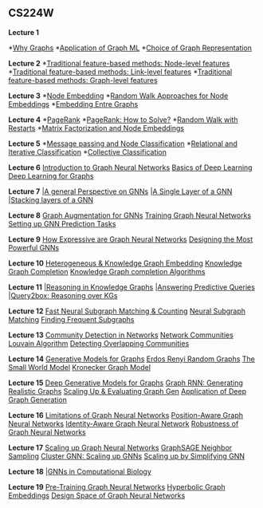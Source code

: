 
## CS224W

**Lecture 1**

*[Why Graphs](https://www.youtube.com/watch?v=QUO-HQ44EDc&list=PLoROMvodv4rPLKxIpqhjhPgdQy7imNkDn&index=1)
*[Application of Graph ML](https://www.youtube.com/watch?v=aBHC6xzx9YI&list=PLoROMvodv4rPLKxIpqhjhPgdQy7imNkDn&index=2)
*[Choice of Graph Representation](https://www.youtube.com/watch?v=P-m1Qv6-8cI&list=PLoROMvodv4rPLKxIpqhjhPgdQy7imNkDn&index=3)

 **Lecture 2**
*[Traditional feature-based methods: Node-level features](https://www.youtube.com/watch?v=3IS7UhNMQ3U&list=PLoROMvodv4rPLKxIpqhjhPgdQy7imNkDn&index=4)
*[Traditional feature-based methods: Link-level features](https://www.youtube.com/watch?v=4dVwlE9jYxY&list=PLoROMvodv4rPLKxIpqhjhPgdQy7imNkDn&index=5)
*[Traditional feature-based methods: Graph-level features](https://www.youtube.com/watch?v=buzsHTa4Hgs&list=PLoROMvodv4rPLKxIpqhjhPgdQy7imNkDn&index=6)

**Lecture 3** 
*[Node Embedding](https://www.youtube.com/watch?v=Xv0wRy66Big&list=PLoROMvodv4rPLKxIpqhjhPgdQy7imNkDn&index=7)
*[Random Walk Approaches for Node Embeddings](https://www.youtube.com/watch?v=Xv0wRy66Big&list=PLoROMvodv4rPLKxIpqhjhPgdQy7imNkDn&index=8)
*[Embedding Entre Graphs](https://www.youtube.com/watch?v=eliMLfJeu7A&list=PLoROMvodv4rPLKxIpqhjhPgdQy7imNkDn&index=9)

**Lecture 4** 
*[PageRank](https://www.youtube.com/watch?v=TU0ankRcHmo&list=PLoROMvodv4rPLKxIpqhjhPgdQy7imNkDn&index=10)
*[PageRank: How to Solve?](https://www.youtube.com/watch?v=rK2ZBmQHVVs&list=PLoROMvodv4rPLKxIpqhjhPgdQy7imNkDn&index=12)
*[Random Walk with Restarts](https://www.youtube.com/watch?v=HbzQzUaJ_9I)
*[Matrix Factorization and Node Embeddings](https://www.youtube.com/watch?v=r12qJZZVtqc&list=PLoROMvodv4rPLKxIpqhjhPgdQy7imNkDn&index=13)

**Lecture 5**
*[Message passing and Node Classification](https://www.youtube.com/watch?v=6g9vtxUmfwM&list=PLoROMvodv4rPLKxIpqhjhPgdQy7imNkDn&index=14&t=311s)
*[Relational and Iterative Classification](https://www.youtube.com/watch?v=QUO-HQ44EDc&list=PLoROMvodv4rPLKxIpqhjhPgdQy7imNkDn&index=15)
*[Collective Classification](https://www.youtube.com/watch?v=kh3I_UTtUOo&list=PLoROMvodv4rPLKxIpqhjhPgdQy7imNkDn&index=16&t=19s)

**Lecture 6**
[Introduction to Graph Neural Networks](https://www.youtube.com/watch?v=F3PgltDzllc&list=PLoROMvodv4rPLKxIpqhjhPgdQy7imNkDn&index=17)
[Basics of Deep Learning](https://www.youtube.com/watch?v=tutlI9YzJ2g&list=PLoROMvodv4rPLKxIpqhjhPgdQy7imNkDn&index=18&t=485s)
[Deep Learning for Graphs](https://www.youtube.com/watch?v=MH4yvtgAR-4&list=PLoROMvodv4rPLKxIpqhjhPgdQy7imNkDn&index=19)

**Lecture 7**
|[A general Perspective on GNNs](https://www.youtube.com/watch?v=RU9uTa_-ZOw&list=PLoROMvodv4rPLKxIpqhjhPgdQy7imNkDn&index=20)
|[A Single Layer of a GNN](https://www.youtube.com/watch?v=247Mkqj_wRM&list=PLoROMvodv4rPLKxIpqhjhPgdQy7imNkDn&index=21)
|[Stacking layers of a GNN](https://www.youtube.com/watch?v=ew1cnUjRgl4&list=PLoROMvodv4rPLKxIpqhjhPgdQy7imNkDn&index=22)

**Lecture 8**
[Graph Augmentation for GNNs](https://www.youtube.com/watch?v=1A6VoEkQnhQ&list=PLoROMvodv4rPLKxIpqhjhPgdQy7imNkDn&index=23)
[Training Graph Neural Networks](https://www.youtube.com/watch?v=eXIIH8YVxKI&list=PLoROMvodv4rPLKxIpqhjhPgdQy7imNkDn&index=24)
[Setting up GNN Prediction Tasks](https://www.youtube.com/watch?v=ewEW_EMzRuo&list=PLoROMvodv4rPLKxIpqhjhPgdQy7imNkDn&index=25)

**Lecture 9**
[How Expressive are Graph Neural Networks](https://www.youtube.com/watch?v=5vMEgYbka0A&list=PLoROMvodv4rPLKxIpqhjhPgdQy7imNkDn&index=26)
[Designing the Most Powerful GNNs](https://www.youtube.com/watch?v=B5y47gWt3co&list=PLoROMvodv4rPLKxIpqhjhPgdQy7imNkDn&index=27)

**Lecture 10**
[Heterogeneous & Knowledge Graph Embedding](https://www.youtube.com/watch?v=Rfkntma6ZUI&list=PLoROMvodv4rPLKxIpqhjhPgdQy7imNkDn&index=28)
[Knowledge Graph Completion](https://www.youtube.com/watch?v=xop5tC9T5xM&list=PLoROMvodv4rPLKxIpqhjhPgdQy7imNkDn&index=29)
[Knowledge Graph completion Algorithms](https://www.youtube.com/watch?v=Xm5VrxZYhu4&list=PLoROMvodv4rPLKxIpqhjhPgdQy7imNkDn&index=30)

**Lecture 11**
|[Reasoning in Knowledge Graphs](https://www.youtube.com/watch?v=X9yl0pTP9fY&list=PLoROMvodv4rPLKxIpqhjhPgdQy7imNkDn&index=31)
|[Answering Predictive Queries](https://www.youtube.com/watch?v=qaRIBNE-4Ho&list=PLoROMvodv4rPLKxIpqhjhPgdQy7imNkDn&index=32)
|[Query2box: Reasoning over KGs](https://www.youtube.com/watch?v=Nt66M2OsbCw&list=PLoROMvodv4rPLKxIpqhjhPgdQy7imNkDn&index=33)

**Lecture 12**
[Fast Neural Subgraph Matching & Counting](https://www.youtube.com/watch?v=lRCDpfJoMiE&list=PLoROMvodv4rPLKxIpqhjhPgdQy7imNkDn&index=34)
[Neural Subgraph Matching](https://www.youtube.com/watch?v=4Ia5QzQ_QNI&list=PLoROMvodv4rPLKxIpqhjhPgdQy7imNkDn&index=35)
[Finding Frequent Subgraphs](https://www.youtube.com/watch?v=kUv4gY5e0hg&list=PLoROMvodv4rPLKxIpqhjhPgdQy7imNkDn&index=36)

**Lecture 13**
[Community Detection in Networks](https://www.youtube.com/watch?v=KXi4ha79o3s&list=PLoROMvodv4rPLKxIpqhjhPgdQy7imNkDn&index=37)
[Network Communities](https://www.youtube.com/watch?v=mJQrtXZT5pw&list=PLoROMvodv4rPLKxIpqhjhPgdQy7imNkDn&index=38)
[Louvain Algorithm](https://www.youtube.com/watch?v=0zuiLBOIcsw&list=PLoROMvodv4rPLKxIpqhjhPgdQy7imNkDn&index=39)
[Detecting Overlapping Communities](https://www.youtube.com/watch?v=SHcVHrsgj8w&list=PLoROMvodv4rPLKxIpqhjhPgdQy7imNkDn&index=40)

**Lecture 14**
[Generative Models for Graphs](https://www.youtube.com/watch?v=OhjXpYIo9h4&list=PLoROMvodv4rPLKxIpqhjhPgdQy7imNkDn&index=41)
[Erdos Renyi Random Graphs](https://www.youtube.com/watch?v=VC43S6Thwg0&list=PLoROMvodv4rPLKxIpqhjhPgdQy7imNkDn&index=42)
[The Small World Model](https://www.youtube.com/watch?v=ZrDpzzVWwFs&list=PLoROMvodv4rPLKxIpqhjhPgdQy7imNkDn&index=43)
[Kronecker Graph Model](https://www.youtube.com/watch?v=Xnpt8US31cQ&list=PLoROMvodv4rPLKxIpqhjhPgdQy7imNkDn&index=44)

**Lecture 15**
[Deep Generative Models for Graphs](https://www.youtube.com/watch?v=IMpkHvQ0LA4&list=PLoROMvodv4rPLKxIpqhjhPgdQy7imNkDn&index=45)
[Graph RNN: Generating Realistic Graphs](https://www.youtube.com/watch?v=xGDUYQGvRac&list=PLoROMvodv4rPLKxIpqhjhPgdQy7imNkDn&index=46)
[Scaling Up & Evaluating Graph Gen](https://www.youtube.com/watch?v=kDu5YY9d1TM&list=PLoROMvodv4rPLKxIpqhjhPgdQy7imNkDn&index=47)
[Application of Deep Graph Generation](https://www.youtube.com/watch?v=SdBk8fMmwUU&list=PLoROMvodv4rPLKxIpqhjhPgdQy7imNkDn&index=48)

**Lecture 16**
[Limitations of Graph Neural Networks](https://www.youtube.com/watch?v=yT5PziOXxQg&list=PLoROMvodv4rPLKxIpqhjhPgdQy7imNkDn&index=49)
[Position-Aware Graph Neural Networks](https://www.youtube.com/watch?v=6ZFvToZUjGA&list=PLoROMvodv4rPLKxIpqhjhPgdQy7imNkDn&index=50)
[Identity-Aware Graph Neural Network](https://www.youtube.com/watch?v=SJqWQGh__N8&list=PLoROMvodv4rPLKxIpqhjhPgdQy7imNkDn&index=51)
[Robustness of Graph Neural Networks](https://www.youtube.com/watch?v=uBmtTL3EitI&list=PLoROMvodv4rPLKxIpqhjhPgdQy7imNkDn&index=52)

**Lecture 17**
[Scaling up Graph Neural Networks](https://www.youtube.com/watch?v=2nPCw3yHlnI&list=PLoROMvodv4rPLKxIpqhjhPgdQy7imNkDn&index=53)
[GraphSAGE Neighbor Sampling](https://www.youtube.com/watch?v=LLUxwHc7O4A&list=PLoROMvodv4rPLKxIpqhjhPgdQy7imNkDn&index=54)
[Cluster GNN: Scaling up GNNs](https://www.youtube.com/watch?v=RJkR8Ig6dXI&list=PLoROMvodv4rPLKxIpqhjhPgdQy7imNkDn&index=55)
[Scaling up by Simplifying GNN](https://www.youtube.com/watch?v=iTRW9Gh7yKI&list=PLoROMvodv4rPLKxIpqhjhPgdQy7imNkDn&index=56)

**Lecture 18**
|[GNNs in Computational Biology](https://www.youtube.com/watch?v=_hy9AgZXhbQ&list=PLoROMvodv4rPLKxIpqhjhPgdQy7imNkDn&index=57)

**Lecture 19**
[Pre-Training Graph Neural Networks](https://www.youtube.com/watch?v=JDW82csukhE&list=PLoROMvodv4rPLKxIpqhjhPgdQy7imNkDn&index=58)
[Hyperbolic Graph Embeddings](https://www.youtube.com/watch?v=m2zoddmgvd0&list=PLoROMvodv4rPLKxIpqhjhPgdQy7imNkDn&index=59&t=7s)
[Design Space of Graph Neural Networks](https://www.youtube.com/watch?v=8OhnwzT9ypg&list=PLoROMvodv4rPLKxIpqhjhPgdQy7imNkDn&index=60&t=11s)

